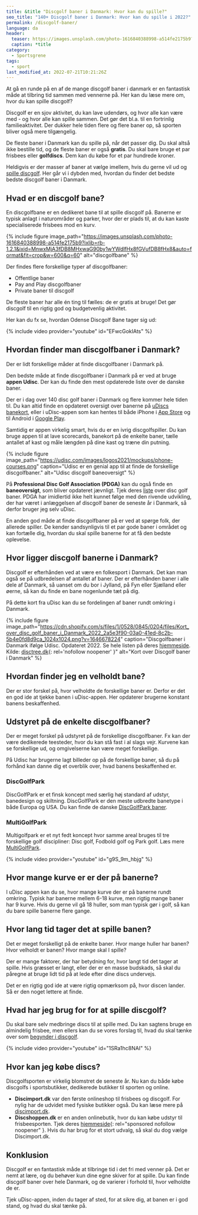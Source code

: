 ```yaml
---
title: &title "Discgolf baner i Danmark: Hvor kan du spille?"
seo_title: "140+ Discgolf baner i Danmark: Hvor kan du spille i 2022?"
permalink: /discgolf-baner/
language: da
header:
  teaser: https://images.unsplash.com/photo-1616840388998-a514fe2175b9?ixlib=rb-1.2.1&ixid=MnwxMjA3fDB8MHxwaG90by1wYWdlfHx8fGVufDB8fHx8&auto=format&fit=crop&height=300&w=400&q=10
  caption: *title
category:
  - Sportsgrene
tags:
  - sport
last_modified_at: 2022-07-21T10:21:26Z
---
```


At gå en runde på en af de mange discgolf baner i danmark er en fantastisk måde at tilbring tid sammen med vennerne på. Her kan du læse mere om, hvor du kan spille discgolf?

Discgolf er en sjov aktivitet, du kan lave udendørs, og hvor alle kan være med - og hvor alle kan spille sammen. Det gør det bl.a. til en fortrinlig familieaktivitet. Der dukker hele tiden flere og flere baner op, så sporten bliver også mere tilgængelig.

De fleste baner i Danmark kan du spille på, når det passer dig. Du skal altså ikke bestille tid, og de fleste baner er også **gratis**. Du skal bare bruge et par frisbees eller **golfdiscs**. Dem kan du købe for et par hundrede kroner.

Heldigvis er der masser af baner at vælge imellem, hvis du gerne vil ud og [spille discgolf](/discgolf/). Her går vi i dybden med, hvordan du finder det bedste bedste discgolf baner i Danmark.

## Hvad er en discgolf bane?

En discgolfbane er en dedikeret bane til at spille discgolf på. Banerne er typisk anlagt i naturområder og parker, hvor der er plads til, at du kan kaste specialiserede frisbees mod en kurv.

{% include figure image_path="https://images.unsplash.com/photo-1616840388998-a514fe2175b9?ixlib=rb-1.2.1&ixid=MnwxMjA3fDB8MHxwaG90by1wYWdlfHx8fGVufDB8fHx8&auto=format&fit=crop&w=600&q=60" alt="discgolfbane" %}

Der findes flere forskellige typer af discgolfbaner:

- Offentlige baner
- Pay and Play discgolfbaner
- Private baner til discgolf

De fleste baner har alle én ting til fælles: de er gratis at bruge! Det gør discgolf til en rigtig god og budgetvenlig aktivitet.

Her kan du fx se, hvordan Odense Discgolf Bane tager sig ud:

{% include video provider="youtube" id="EFwcGokIAts" %}

## Hvordan finder man discgolfbaner i Danmark?

Der er lidt forskellige måder at finde discgolfbaner i Danmark på.

Den bedste måde at finde discgolfbaner i Danmark på er ved at bruge **appen Udisc**. Der kan du finde den mest opdaterede liste over de danske baner.

Der er i dag over 140 disc golf baner i Danmark og flere kommer hele tiden til. Du kan altid finde en opdateret oversigt over banerne på [uDiscs banekort](https://udisc.com/courses?locationTerm=denmark), eller i uDisc-appen som kan hentes til både iPhone i [App Store](https://apps.apple.com/us/app/udisc-disc-golf/id1072228953) og til Android i [Google Play](https://play.google.com/store/apps/details?id=com.regasoftware.udisc).

Samtidig er appen virkelig smart, hvis du er en ivrig discgolfspiller. Du kan bruge appen til at lave scorecards, banekort på de enkelte baner, tælle antallet af kast og måle længden på dine kast og træne din putning.

{% include figure image_path="https://udisc.com/images/logos2021/mockups/phone-courses.png" caption="Udisc er en genial app til at finde de forskellige discgolfbaner." alt="Udisc discgolf baneoversigt" %}

På **Professional Disc Golf Association (PDGA)** kan du også finde en **baneoversigt**, som bliver opdateret jævnligt. Tjek deres [liste](https://www.pdga.com/course-directory?field_course_location_country=DK) over disc golf baner. PDGA har imidlertid ikke helt kunnet følge med den rivende udvikling, der har været i anlæggelsen af discgolf baner de seneste år i Danmark, så derfor bruger jeg selv uDisc.

En anden god måde at finde discgolfbaner på er ved at spørge folk, der allerede spiller. De kender sandsynligvis til et par gode baner i området og kan fortælle dig, hvordan du skal spille banerne for at få den bedste oplevelse. 

## Hvor ligger discgolf banerne i Danmark?

Discgolf er efterhånden ved at være en folkesport i Danmark. Det kan man også se på udbredelsen af antallet af baner. Der er efterhånden baner i alle dele af Danmark, så uanset om du bor i Jylland, på Fyn eller Sjælland eller øerne, så kan du finde en bane nogenlunde tæt på dig.

På dette kort fra uDisc kan du se fordelingen af baner rundt omkring i Danmark.

{% include figure image_path="https://cdn.shopify.com/s/files/1/0528/0845/0204/files/Kort_over_disc_golf_baner_i_Danmark_2022_2a5e3f90-03a0-41ed-8c2b-5b4e0fd8d9ca_1024x1024.png?v=1646678224" caption="Discgolfbaner i Danmark ifølge Udisc. Opdateret 2022. Se hele listen på deres [hjemmeside](https://www.pdga.com/course-directory?field_course_location_country=DK). Kilde: [disctree.dk](https://disctree.dk/pages/disc-golf-i-danmark){: rel='nofollow noopener' }" alt="Kort over Discgolf baner i Danmark" %}

## Hvordan finder jeg en velholdt bane?

Der er stor forskel på, hvor velholdte de forskellige baner er. Derfor er det en god ide at tjekke banen i uDisc-appen. Her opdaterer brugerne konstant banens beskaffenhed.

## Udstyret på de enkelte discgolfbaner?

Der er meget forskel på udstyret på de forskellige discgolfbaner. Fx kan der være dedikerede teesteder, hvor du kan stå fast i al slags vejr. Kurvene kan se forskellige ud, og omgivelserne kan være meget forskellige.

På Udisc har brugerne lagt billeder op på de forskellige baner, så du på forhånd kan danne dig et overblik over, hvad banens beskaffenhed er.

### DiscGolfPark

DiscGolfPark er et finsk koncept med særlig høj standard af udstyr, banedesign og skiltning. DiscGolfPark er den meste udbredte banetype i både Europa og USA. Du kan finde de danske [DiscGolfPark baner](https://www.discgolfpark.com/designer/mikael-birkelund-jensen-johansen/).

### MultiGolfPark

Multigolfpark er et nyt fedt koncept hvor samme areal bruges til tre forskellige golf discipliner: Disc golf, Fodbold golf og Park golf. Læs mere [MultiGolfPark](https://www.discgolfpark.com/multigolf/).

{% include video provider="youtube" id="g9S_9m_hbjg" %}

## Hvor mange kurve er er der på banerne?

I uDisc appen kan du se, hvor mange kurve der er på banerne rundt omkring. Typisk har banerne mellem 6-18 kurve, men rigtig mange baner har 9 kurve. Hvis du gerne vil gå 18 huller, som man typisk gør i golf, så kan du bare spille banerne flere gange.

## Hvor lang tid tager det at spille banen?

Det er meget forskelligt på de enkelte baner. Hvor mange huller har banen? Hvor velholdt er banen? Hvor mange skal I spille?

Der er mange faktorer, der har betydning for, hvor langt tid det tager at spille. Hvis græsset er langt, eller der er en masse budskads, så skal du påregne at bruge lidt tid på at lede efter dine discs undervejs.

Det er en rigtig god ide at være rigtig opmærksom på, hvor discen lander. Så er den noget lettere at finde.

## Hvad har jeg brug for for at spille discgolf?
Du skal bare selv medbringe discs til at spille med. Du kan sagtens bruge en almindelig frisbee, men ellers kan du se vores forslag til, hvad du skal tænke over som [begynder i discgolf](http://discimport.dk/blog/begynder-i-discgolf).

{% include video provider="youtube" id="1SRa1hc8NAI" %}

## Hvor kan jeg købe discs?

Discgolfsporten er virkelig blomstret de seneste år. Nu kan du både købe discgolfs i sportsbutikker, dedikerede butikker til sporten og online.

- **Discimport.dk** var den første onlineshop til frisbees og discgolf. For nylig har de udvidet med fysiske butikker også. Du kan læse mere på [discimport.dk](https://discimport.dk/).
- **Discshoppen.dk** er en anden onlinebutik, hvor du kan købe udstyr til frisbeesporten. Tjek deres [hjemmeside](https://www.partner-ads.com/dk/klikbanner.php?partnerid=28187&bannerid=94606){: rel="sponsored nofollow noopener" }. Hvis du har brug for et stort udvalg, så skal du dog vælge Discimport.dk.

## Konklusion

Discgolf er en fantastisk måde at tilbringe tid i det fri med venner på. Det er nemt at lære, og du behøver kun dine egne skiver for at spille. Du kan finde discgolf baner over hele Danmark, og de varierer i forhold til, hvor velholdte de er.

Tjek uDisc-appen, inden du tager af sted, for at sikre dig, at banen er i god stand, og hvad du skal tænke på.
